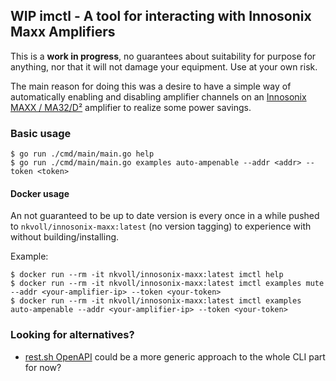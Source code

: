## WIP imctl - A tool for interacting with Innosonix Maxx Amplifiers

This is a **work in progress**, no guarantees about suitability for purpose for anything, nor that it will not damage your equipment. Use at your own risk.

The main reason for doing this was a desire to have a simple way of automatically enabling and disabling amplifier channels on an [Innosonix MAXX / MA32/D²](https://innosonix.de/maxxSeries.html?typ=ma32d2) amplifier to realize some power savings.


### Basic usage

```
$ go run ./cmd/main/main.go help
$ go run ./cmd/main/main.go examples auto-ampenable --addr <addr> --token <token>
```

#### Docker usage

An not guaranteed to be up to date version is every once in a while pushed to `nkvoll/innosonix-maxx:latest` (no version tagging) to experience with without building/installing.

Example:

```
$ docker run --rm -it nkvoll/innosonix-maxx:latest imctl help
$ docker run --rm -it nkvoll/innosonix-maxx:latest imctl examples mute --addr <your-amplifier-ip> --token <your-token>
$ docker run --rm -it nkvoll/innosonix-maxx:latest imctl examples auto-ampenable --addr <your-amplifier-ip> --token <your-token>
```

### Looking for alternatives?

- [rest.sh OpenAPI](https://rest.sh/#/openapi) could be a more generic approach to the whole CLI part for now?
